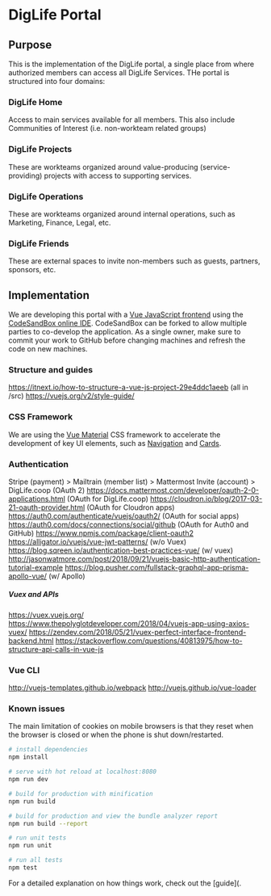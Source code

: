 # DigLife Portal
## Purpose
This is the implementation of the DigLife portal, a single place from where authorized members can access all DigLife Services. THe portal is structured into four domains:

### DigLife Home
Access to main services available for all members. This also include Communities of Interest (i.e. non-workteam related groups) 
### DigLife Projects
These are workteams organized around value-producing (service-providing) projects with access to supporting services.
### DigLife Operations
These are workteams organized around internal operations, such as Marketing, Finance, Legal, etc.
### DigLife Friends
These are external spaces to invite non-members such as guests, partners, sponsors, etc.

## Implementation
We are developing this portal with a [Vue JavaScript frontend](https://vuejs.org/) using the [CodeSandBox online IDE](https://codesandbox.io/). 
CodeSandBox can be forked to allow multiple parties to co-develop the application. As a single owner, make sure to commit your work to GitHub before changing machines and refresh the code on new machines. 

### Structure and guides
https://itnext.io/how-to-structure-a-vue-js-project-29e4ddc1aeeb (all in /src)
https://vuejs.org/v2/style-guide/

### CSS Framework
We are using the [Vue Material](https://vuematerial.io/) CSS framework to accelerate the development of key UI elements, such as [Navigation](https://vuematerial.io/components/drawer) and [Cards](https://vuematerial.io/components/card). 

### Authentication
Stripe (payment) > Mailtrain (member list) > Mattermost Invite (account) > DigLife.coop (OAuth 2)
https://docs.mattermost.com/developer/oauth-2-0-applications.html (OAuth for DigLife.coop)
https://cloudron.io/blog/2017-03-21-oauth-provider.html (OAuth for Cloudron  apps)
https://auth0.com/authenticate/vuejs/oauth2/ (OAuth for social apps)
https://auth0.com/docs/connections/social/github (OAuth for Auth0 and GitHub)
https://www.npmjs.com/package/client-oauth2 
https://alligator.io/vuejs/vue-jwt-patterns/ (w/o Vuex)
https://blog.sqreen.io/authentication-best-practices-vue/ (w/ vuex)
http://jasonwatmore.com/post/2018/09/21/vuejs-basic-http-authentication-tutorial-example 
https://blog.pusher.com/fullstack-graphql-app-prisma-apollo-vue/ (w/ Apollo)

##### Vuex and APIs
https://vuex.vuejs.org/
https://www.thepolyglotdeveloper.com/2018/04/vuejs-app-using-axios-vuex/
https://zendev.com/2018/05/21/vuex-perfect-interface-frontend-backend.html
https://stackoverflow.com/questions/40813975/how-to-structure-api-calls-in-vue-js 

### Vue CLI
http://vuejs-templates.github.io/webpack
http://vuejs.github.io/vue-loader

### Known issues
The main limitation of cookies on mobile browsers is that they reset when the browser is closed or when the phone is shut down/restarted.

``` bash
# install dependencies
npm install

# serve with hot reload at localhost:8080
npm run dev

# build for production with minification
npm run build

# build for production and view the bundle analyzer report
npm run build --report

# run unit tests
npm run unit

# run all tests
npm test
```

For a detailed explanation on how things work, check out the [guide](.
